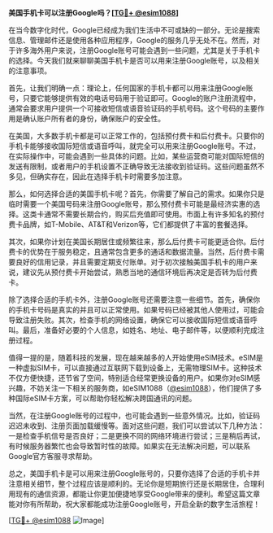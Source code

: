 **美国手机卡可以注册Google吗？[[TG💪+ @esim1088](https://t.me/s/esim1088)]**

在当今数字化时代，Google已经成为我们生活中不可或缺的一部分。无论是搜索信息、管理邮件还是使用各种应用程序，Google的服务几乎无处不在。然而，对于许多海外用户来说，注册Google账号可能会遇到一些问题，尤其是关于手机卡的选择。今天我们就来聊聊美国手机卡是否可以用来注册Google账号，以及相关的注意事项。

首先，让我们明确一点：理论上，任何国家的手机卡都可以用来注册Google账号，只要它能够提供有效的电话号码用于验证即可。Google的账户注册流程中，通常会要求用户提供一个可接收短信或语音验证码的手机号码。这个号码的主要作用是确认账户所有者的身份，确保账户的安全性。

在美国，大多数手机卡都是可以正常工作的，包括预付费卡和后付费卡。只要你的手机卡能够接收国际短信或语音呼叫，就完全可以用来注册Google账号。不过，在实际操作中，可能会遇到一些具体的问题。比如，某些运营商可能对国际短信的发送有限制，或者用户的手机设置不正确导致无法接收到验证码。这些问题虽然不多见，但确实存在，因此在选择手机卡时需要多加注意。

那么，如何选择合适的美国手机卡呢？首先，你需要了解自己的需求。如果你只是临时需要一个美国号码来注册Google账号，那么预付费卡可能是最经济实惠的选择。这类卡通常不需要长期合约，购买后充值即可使用。市面上有许多知名的预付费卡品牌，如T-Mobile、AT&T和Verizon等，它们都提供了丰富的套餐选择。

其次，如果你计划在美国长期居住或频繁往来，那么后付费卡可能更适合你。后付费卡的优势在于服务稳定，且通常包含更多的通话和数据流量。当然，后付费卡需要良好的信用记录，并且需要定期支付账单。对于初次接触美国手机卡的用户来说，建议先从预付费卡开始尝试，熟悉当地的通信环境后再决定是否转为后付费卡。

除了选择合适的手机卡外，注册Google账号还需要注意一些细节。首先，确保你的手机卡号码是真实的并且可以正常使用。如果号码已经被其他人使用过，可能会导致注册失败。其次，检查手机的网络设置，确保它可以接收国际短信或语音呼叫。最后，准备好必要的个人信息，如姓名、地址、电子邮件等，以便顺利完成注册过程。

值得一提的是，随着科技的发展，现在越来越多的人开始使用eSIM技术。eSIM是一种虚拟SIM卡，可以直接通过互联网下载到设备上，无需物理SIM卡。这种技术不仅方便快捷，还节省了空间，特别适合经常更换设备的用户。如果你对eSIM感兴趣，不妨关注一下相关的服务商，如eSIM1088（[@esim1088](https://t.me/s/esim1088)），他们提供了多种国际eSIM卡方案，可以帮助你轻松解决跨国通讯的问题。

当然，在注册Google账号的过程中，也可能会遇到一些意外情况。比如，验证码迟迟未收到、注册页面加载缓慢等。面对这些问题，我们可以尝试以下几种方法：一是检查手机信号是否良好；二是更换不同的网络环境进行尝试；三是稍后再试，有时候服务器繁忙也会导致暂时性的故障。如果实在无法解决问题，可以联系Google官方客服寻求帮助。

总之，美国手机卡是可以用来注册Google账号的，只要你选择了合适的手机卡并注意相关细节，整个过程应该是顺利的。无论你是短期旅行还是长期居住，合理利用现有的通信资源，都能让你更加便捷地享受Google带来的便利。希望这篇文章能对你有所帮助，祝大家都能成功注册Google账号，开启全新的数字生活旅程！

[[TG💪+ @esim1088](https://t.me/s/esim1088) ![Image](https://i.postimg.cc/4NQfJmqS/Snipaste-2025-05-13-00-14-12.png)]